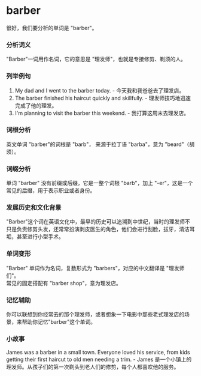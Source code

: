 # barber

很好，我们要分析的单词是 "barber"。

  

### 分析词义

  

"Barber"一词用作名词，它的意思是 "理发师"，也就是专接修剪、剃须的人。

  

### 列举例句

  

1.  My dad and I went to the barber today. - 今天我和我爸爸去了理发店。
2.  The barber finished his haircut quickly and skillfully. - 理发师技巧地迅速完成了他的理发。
3.  I'm planning to visit the barber this weekend. - 我打算这周末去理发店。

  

### 词根分析

  

英文单词 "barber"的词根是 "barb"， 来源于拉丁语 "barba"，意为 "beard"（胡须）。

  

### 词缀分析

  

单词 "barber" 没有前缀或后缀，它是一整个词根 "barb"，加上 "-er"，这是一个常见的后缀，用于表示职业或者身份。

  

### 发展历史和文化背景

  

"Barber"这个词在英语文化中，最早的历史可以追溯到中世纪，当时的理发师不只是负责修剪头发，还常常扮演剥皮医生的角色，他们会进行刮脸，拔牙，清洁耳垢，甚至进行小型手术。

  

### 单词变形

  

"Barber" 单词作为名词，复数形式为 "barbers"，对应的中文翻译是 "理发师们"。  
常见的固定搭配有 "barber shop"，意为理发店。

  

### 记忆辅助

  

你可以联想到你经常去的那个理发师，或者想象一下电影中那些老式理发店的场景，来帮助你记忆"barber"这个单词。

  

### 小故事

  

James was a barber in a small town. Everyone loved his service, from kids getting their first haircut to old men needing a trim. - James 是一个小镇上的理发师。从孩子们的第一次剃头到老人们的修剪，每个人都喜欢他的服务。
